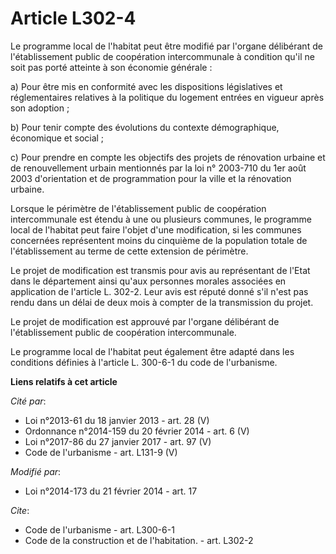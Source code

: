 # Article L302-4

Le programme local de l'habitat peut être modifié par l'organe délibérant de l'établissement public de coopération
intercommunale à condition qu'il ne soit pas porté atteinte à son économie générale : 

a) Pour être mis en conformité avec les dispositions législatives et réglementaires relatives à la politique du logement
entrées en vigueur après son adoption ; 

b) Pour tenir compte des évolutions du contexte démographique, économique et social ;

c) Pour prendre en compte les objectifs des projets de rénovation urbaine et de renouvellement urbain mentionnés par la loi
n° 2003-710 du 1er août 2003 d'orientation et de programmation pour la ville et la rénovation urbaine. 

Lorsque le périmètre de l'établissement public de coopération intercommunale est étendu à une ou plusieurs communes, le
programme local de l'habitat peut faire l'objet d'une modification, si les communes concernées représentent moins du
cinquième de la population totale de l'établissement au terme de cette extension de périmètre. 

Le projet de modification est transmis pour avis au représentant de l'Etat dans le département ainsi qu'aux personnes morales
associées en application de l'article L. 302-2. Leur avis est réputé donné s'il n'est pas rendu dans un délai de deux mois à
compter de la transmission du projet. 

Le projet de modification est approuvé par l'organe délibérant de l'établissement public de coopération intercommunale. 

Le programme local de l'habitat peut également être adapté dans les conditions définies à l'article L. 300-6-1 du code de
l'urbanisme.

**Liens relatifs à cet article**

_Cité par_:

  - Loi n°2013-61 du 18 janvier 2013 - art. 28 (V)
  - Ordonnance n°2014-159 du 20 février 2014 - art. 6 (V)
  - Loi n°2017-86 du 27 janvier 2017 - art. 97 (V)
  - Code de l'urbanisme - art. L131-9 (V)

_Modifié par_:

  - Loi n°2014-173 du 21 février 2014 - art. 17

_Cite_:

  - Code de l'urbanisme - art. L300-6-1
  - Code de la construction et de l'habitation. - art. L302-2
